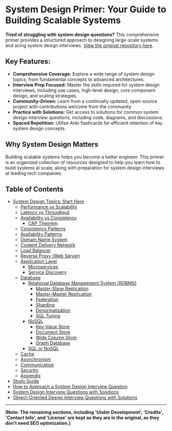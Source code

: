 # System Design Primer: Your Guide to Building Scalable Systems

**Tired of struggling with system design questions?** This comprehensive primer provides a structured approach to designing large-scale systems and acing system design interviews.  [View the original repository here](https://github.com/donnemartin/system-design-primer).

## Key Features:

*   **Comprehensive Coverage:** Explore a wide range of system design topics, from fundamental concepts to advanced architectures.
*   **Interview Prep Focused:** Master the skills required for system design interviews, including use cases, high-level design, core component design, and scaling strategies.
*   **Community-Driven:** Learn from a continually updated, open-source project with contributions welcome from the community.
*   **Practice with Solutions:**  Get access to solutions for common system design interview questions, including code, diagrams, and discussions.
*   **Spaced Repetition:** Utilize Anki flashcards for efficient retention of key system design concepts.

## Why System Design Matters

Building scalable systems helps you become a better engineer. This primer is an organized collection of resources designed to help you learn how to build systems at scale, along with preparation for system design interviews at leading tech companies.

## Table of Contents

*   [System Design Topics: Start Here](#system-design-topics-start-here)
    *   [Performance vs Scalability](#performance-vs-scalability)
    *   [Latency vs Throughput](#latency-vs-throughput)
    *   [Availability vs Consistency](#availability-vs-consistency)
        *   [CAP Theorem](#cap-theorem)
    *   [Consistency Patterns](#consistency-patterns)
    *   [Availability Patterns](#availability-patterns)
    *   [Domain Name System](#domain-name-system)
    *   [Content Delivery Network](#content-delivery-network)
    *   [Load Balancer](#load-balancer)
    *   [Reverse Proxy (Web Server)](#reverse-proxy-web-server)
    *   [Application Layer](#application-layer)
        *   [Microservices](#microservices)
        *   [Service Discovery](#service-discovery)
    *   [Database](#database)
        *   [Relational Database Management System (RDBMS)](#relational-database-management-system-rdbms)
            *   [Master-Slave Replication](#master-slave-replication)
            *   [Master-Master Replication](#master-master-replication)
            *   [Federation](#federation)
            *   [Sharding](#sharding)
            *   [Denormalization](#denormalization)
            *   [SQL Tuning](#sql-tuning)
        *   [NoSQL](#nosql)
            *   [Key-Value Store](#key-value-store)
            *   [Document Store](#document-store)
            *   [Wide Column Store](#wide-column-store)
            *   [Graph Database](#graph-database)
        *   [SQL or NoSQL](#sql-or-nosql)
    *   [Cache](#cache)
    *   [Asynchronism](#asynchronism)
    *   [Communication](#communication)
    *   [Security](#security)
    *   [Appendix](#appendix)
*   [Study Guide](#study-guide)
*   [How to Approach a System Design Interview Question](#how-to-approach-a-system-design-interview-question)
*   [System Design Interview Questions with Solutions](#system-design-interview-questions-with-solutions)
*   [Object-Oriented Design Interview Questions with Solutions](#object-oriented-design-interview-questions-with-solutions)

---

**(Note:  The remaining sections, including 'Under Development', 'Credits', 'Contact Info', and 'License' are kept as they are in the original, as they don't need SEO optimization.)**